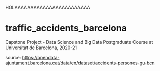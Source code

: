 HOLAAAAAAAAAAAAAAAAAAAAAAAA



# traffic_accidents_barcelona
Capstone Project - Data Science and Big Data Postgraduate Course at Universitat de Barcelona, 2020-21


source: https://opendata-ajuntament.barcelona.cat/data/en/dataset/accidents-persones-gu-bcn
